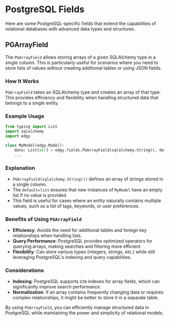 # PostgreSQL Fields

Here are some PostgreSQL-specific fields that extend the capabilities of relational databases with advanced data types and structures.

## PGArrayField

The `PGArrayField` allows storing arrays of a given SQLAlchemy type in a single column. This is particularly useful for scenarios where you need to store lists of values without creating additional tables or using JSON fields.

### How It Works

`PGArrayField` takes an SQLAlchemy type and creates an array of that type. This provides efficiency and flexibility when handling structured data that belongs to a single entity.

### Example Usage

```python
from typing import List
import sqlalchemy
import edgy

class MyModel(edgy.Model):
    data: List[str] = edgy.fields.PGArrayField(sqlalchemy.String(), default=list)
    ...
```

### Explanation

- `PGArrayField(sqlalchemy.String())` defines an array of strings stored in a single column.
- The `default=list` ensures that new instances of `MyModel` have an empty list if no value is provided.
- This field is useful for cases where an entity naturally contains multiple values, such as a list of tags, keywords, or user preferences.

### Benefits of Using `PGArrayField`

- **Efficiency**: Avoids the need for additional tables and foreign key relationships when handling lists.
- **Query Performance**: PostgreSQL provides optimized operators for querying arrays, making searches and filtering more efficient.
- **Flexibility**: Can store various types (integers, strings, etc.) while still leveraging PostgreSQL's indexing and query capabilities.

### Considerations

- **Indexing**: PostgreSQL supports `GIN` indexes for array fields, which can significantly improve search performance.
- **Normalization**: If an array contains frequently changing data or requires complex relationships, it might be better to store it in a separate table.

By using `PGArrayField`, you can efficiently manage structured data in PostgreSQL while maintaining the power and simplicity of relational models.
